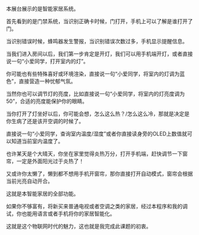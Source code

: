 本展台展示的是智能家居系统。

首先看到的是门禁系统，当识别正确卡时候，门打开，手机上可以了解是谁打开了门。

当识别错误时候，蜂鸣器发生警报，当识别错误次数过多，手机显示提醒信息。

当我们进入房间以后，我们第一步肯定是开灯，我们可以用手机端开灯，或者直接说一句“小爱同学，打开室内的灯”。

你可能也有些特殊喜好或环境渲染，直接说一句“小爱同学，将室内的灯调为蓝色”，直接营造一种忧郁气氛。

当然你也可以调节灯的亮度，比如直接说一句“小爱同学，将室内的灯亮度调为50”，合适的亮度能保护你的眼睛。

当你打开了灯坐好以后，你可能会想，怎么这么热？/怎么这么冷，那就是决定是你生病了还是该开空调的时候了。

直接说一句“小爱同学，查询室内温度/湿度”或者你直接读身旁的OLED上数值就可以知道当前室内温度了。

也许某天是个大晴天，你坐在家里觉得炎热万分，打开手机端，赶快调节一下窗帘，一定是外面阳光过于炎热了！

又或许你太懒了，懒到都不想用手机开窗帘，那你直接打开自动模式，窗帘会根据当前光亮自动开合。

这就是本智能家居的全部功能。

如果你不够富有，将新买来普通电视或者空调之类的家居，经过本程序和我的调试，你也能用语言或者手机将你的家居智能化。

这就是这个物联网时代的魅力，这也就是我完成此课题的初衷。

